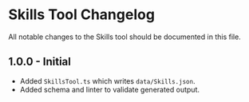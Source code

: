# Skills Tool Changelog

All notable changes to the Skills tool should be documented in this file.

## 1.0.0 - Initial

- Added `SkillsTool.ts` which writes `data/Skills.json`.
- Added schema and linter to validate generated output.
